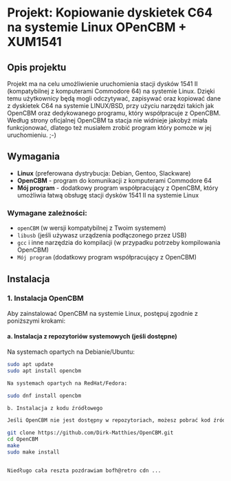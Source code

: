 # Projekt: Kopiowanie dyskietek C64 na systemie Linux OPenCBM + XUM1541

## Opis projektu

Projekt ma na celu umożliwienie uruchomienia stacji dysków 1541 II (kompatybilnej z komputerami Commodore 64) na systemie Linux. 
Dzięki temu użytkownicy będą mogli odczytywać, zapisywać oraz kopiować dane z dyskietek C64 na systemie LINUX/BSD, przy użyciu narzędzi takich jak OpenCBM oraz dedykowanego programu, który współpracuje z OpenCBM.
Według strony oficjalnej OpenCBM ta stacja nie widnieje jakobyż miała funkcjonować, dlatego też musiałem zrobić program który pomoże w jej uruchomieniu. ;-)

## Wymagania

- **Linux** (preferowana dystrybucja: Debian, Gentoo, Slackware)
- **OpenCBM** - program do komunikacji z komputerami Commodore 64
- **Mój program** - dodatkowy program współpracujący z OpenCBM, który umożliwia łatwą obsługę stacji dysków 1541 II na systemie Linux

### Wymagane zależności:

- `openCBM` (w wersji kompatybilnej z Twoim systemem)
- `libusb` (jeśli używasz urządzenia podłączonego przez USB)
- `gcc` i inne narzędzia do kompilacji (w przypadku potrzeby kompilowania OpenCBM)
- `Mój program` (dodatkowy program współpracujący z OpenCBM)

## Instalacja

### 1. Instalacja OpenCBM

Aby zainstalować OpenCBM na systemie Linux, postępuj zgodnie z poniższymi krokami:

#### a. Instalacja z repozytoriów systemowych (jeśli dostępne)

Na systemach opartych na Debianie/Ubuntu:

```bash
sudo apt update
sudo apt install opencbm

Na systemach opartych na RedHat/Fedora:

sudo dnf install opencbm

b. Instalacja z kodu źródłowego

Jeśli OpenCBM nie jest dostępny w repozytoriach, możesz pobrać kod źródłowy i zbudować go ręcznie:

git clone https://github.com/Dirk-Matthies/OpenCBM.git
cd OpenCBM
make
sudo make install


Niedługo cała reszta pozdrawiam bofh@retro cdn ...
